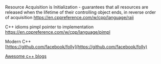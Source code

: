 Resource Acquisition is Initialization - guarantees that all resources are released when the lifetime of their controlling object ends, in reverse order of acquisition
https://en.cppreference.com/w/cpp/language/raii

C++ idioms
pimpl pointer to implementation https://en.cppreference.com/w/cpp/language/pimpl

Modern C++  
[https://github.com/facebook/folly](https://github.com/facebook/folly)

[Awesome c++ blogs](https://www.linkedin.com/posts/necatiergn_cpp-programming-coding-activity-7053297104751865857-OyVR?utm_source=share&utm_medium=member_desktop)